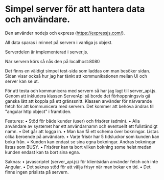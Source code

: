 # Simpel server för att hantera data och användare.

Den använder nodejs och express (https://expressjs.com/).

All data sparas i minnet på servern i vanliga js objekt.

Serverdelen är implementerad i server.js.

När servern körs så nås den på localhost:8080

Det finns en väldigt simpel test-sida som laddas om man besöker sidan. Sidan visar också hur jag har tänkt att kommunikationen mellan UI och server kan se ut.

För att testa och kommunicera med servern så har jag lagt till server_api.js. Genom att inkludera klassen ServerApi så borde det förhoppningsvis gå ganska lätt att koppla på ett gränssnitt. Klassen använder för närvarande fetch för att kommunicera med servern. Det kommer att behöva ändras till "angular http object" i framtiden.

Features:
• Stöd för både kunder (user) och frisörer (admin).
• Alla användare av systemet har ett användarnamn och eventuellt ett fullständigt namn.
• Det går att logga in.
• Man kan få ett schema över bokningar. Listas olika beroende på användare.
• Varje frisör har 5 tidsluckor som kunden kan boka från.
• Kunden kan endast se sina egna bokningar. Andras bokningar listas som BUSY.
• Frisörer kan ta bort vilken bokning some helst medan kunden endast kan ta bort sina egna.

Saknas:
• javascriptet (server_api.js) för klientsidan använder fetch och inte Angular.
• Det saknas stöd för att välja frisyr när man bokar en tid.
• Det finns ingen prislista på servern.
